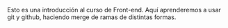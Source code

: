 Esto es una introducción al curso de Front-end.
Aquí aprenderemos a usar git y github, haciendo merge de ramas de distintas formas.